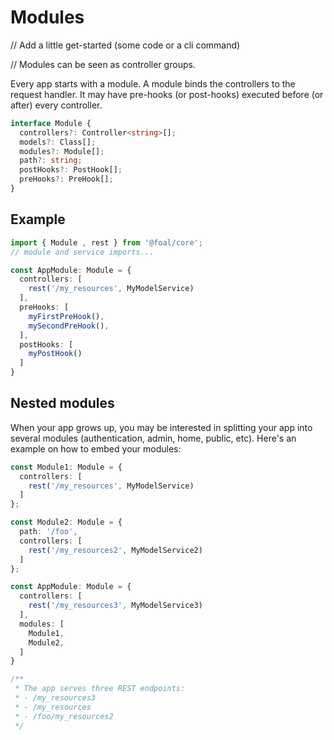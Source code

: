 # Modules

// Add a little get-started (some code or a cli command)

// Modules can be seen as controller groups.

Every app starts with a module. A module binds the controllers to the request handler. It may have pre-hooks (or post-hooks) executed before (or after) every controller.

```typescript
interface Module {
  controllers?: Controller<string>[];
  models?: Class[];
  modules?: Module[];
  path?: string;
  postHooks?: PostHook[];
  preHooks?: PreHook[];
}
```

## Example

```typescript
import { Module , rest } from '@foal/core';
// module and service imports...

const AppModule: Module = {
  controllers: [
    rest('/my_resources', MyModelService)
  ],
  preHooks: [
    myFirstPreHook(),
    mySecondPreHook(),
  ],
  postHooks: [
    myPostHook()
  ]
}
```

## Nested modules

When your app grows up, you may be interested in splitting your app into several modules (authentication, admin, home, public, etc). Here's an example on how to embed your modules:

```typescript
const Module1: Module = {
  controllers: [
    rest('/my_resources', MyModelService)
  ]
};

const Module2: Module = {
  path: '/foo',
  controllers: [
    rest('/my_resources2', MyModelService2)
  ]
};

const AppModule: Module = {
  controllers: [
    rest('/my_resources3', MyModelService3)
  ],
  modules: [
    Module1,
    Module2,
  ]
}

/**
 * The app serves three REST endpoints:
 * - /my_resources3
 * - /my_resources
 * - /foo/my_resources2
 */
```
